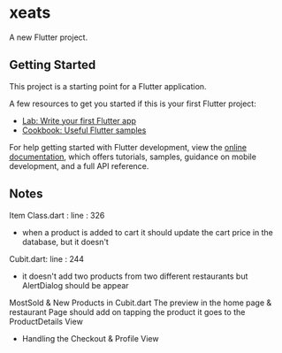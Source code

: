 # xeats

A new Flutter project.

## Getting Started

This project is a starting point for a Flutter application.

A few resources to get you started if this is your first Flutter project:

- [Lab: Write your first Flutter app](https://docs.flutter.dev/get-started/codelab)
- [Cookbook: Useful Flutter samples](https://docs.flutter.dev/cookbook)

For help getting started with Flutter development, view the
[online documentation](https://docs.flutter.dev/), which offers tutorials,
samples, guidance on mobile development, and a full API reference.



## Notes

Item Class.dart : line : 326
- when a product is added to cart it should update the cart price in the database, but it doesn't

Cubit.dart: line : 244
- it doesn't add two products from two different restaurants but AlertDialog should be appear

MostSold & New Products in Cubit.dart 
The preview in the home page & restaurant Page should add on tapping the product it goes to the ProductDetails View

- Handling the Checkout & Profile View
